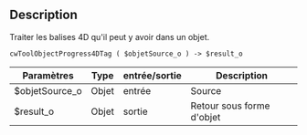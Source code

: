 ## Description
Traiter les balises 4D qu'il peut y avoir dans un objet.

```4d
cwToolObjectProgress4DTag ( $objetSource_o ) -> $result_o
```

| Paramètres     | Type  | entrée/sortie | Description |
| -------------- | ----- | ------------- | ----------- |
| $objetSource_o | Objet | entrée        | Source      |
| $result_o      | Objet | sortie        | Retour sous forme d'objet |
